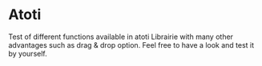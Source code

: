 # Atoti
Test of different functions available in atoti Librairie with many other advantages such as drag & drop option.
Feel free to have a look and test it by yourself.
